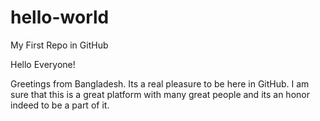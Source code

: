 # hello-world
My First Repo in GitHub

Hello Everyone!

Greetings from Bangladesh. Its a real pleasure to be here in GitHub. I am sure that this is a great platform with many great people and its an honor indeed to be a part of it.
